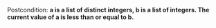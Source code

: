 Postcondition: **a is a list of distinct integers, b is a list of integers. The current value of a is less than or equal to b.**